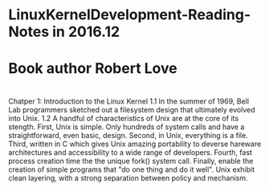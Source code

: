 #
# LinuxKernelDevelopment-Reading-Notes in 2016.12
# Book author Robert Love
# 
Chatper 1: Introduction to the Linux Kernel
1.1 In the summer of 1969, Bell Lab programmers sketched out a filesystem design that ultimately evolved into Unix.
1.2 A handful of characteristics of Unix are at the core of its stength.
    First, Unix is simple. Only hundreds of system calls and have a straightforward, even basic, design.
    Second, in Unix, everything is a file.
    Third, written in C which gives Unix amazing portability to deverse hareware architectures and accessibility to 
    a wide range of developers.
    Fourth, fast process creation time the the unique fork() system call.
    Finally, enable the creation of simple programs that "do one thing and do it well".
    Unix exhibit clean layering, with a strong separation between policy and mechanism.
    
    
